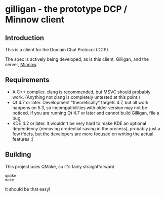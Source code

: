 # gilligan - the prototype DCP / Minnow client

## Introduction
This is a client for the Domain Chat Protocol (DCP).

The spec is actively being developed, as is this client, Gilligan, and the
server, [Minnow](https://github.com/InterlinkedIRC/minnow-prototype).

## Requirements
* A C++ compiler.  clang is recommended, but MSVC should probably work.
(Anything not clang is completely untested at this point.)
* Qt 4.7 or later.  Development "theoretically" targets 4.7, but all work
happens on 5.3, so incompatibilities with older version may not be noticed.
If you are running Qt 4.7 or later and cannot build Gilligan, file a bug.
* KDE 4.2 or later.  It wouldn't be very hard to make KDE an optional
dependency (removing credential saving in the process), probably just a few
ifdefs, but the developers are more focused on writing the actual features :)

## Building
This project uses QMake, so it's fairly straightforward:

```
qmake
make
```

It should be that easy!


